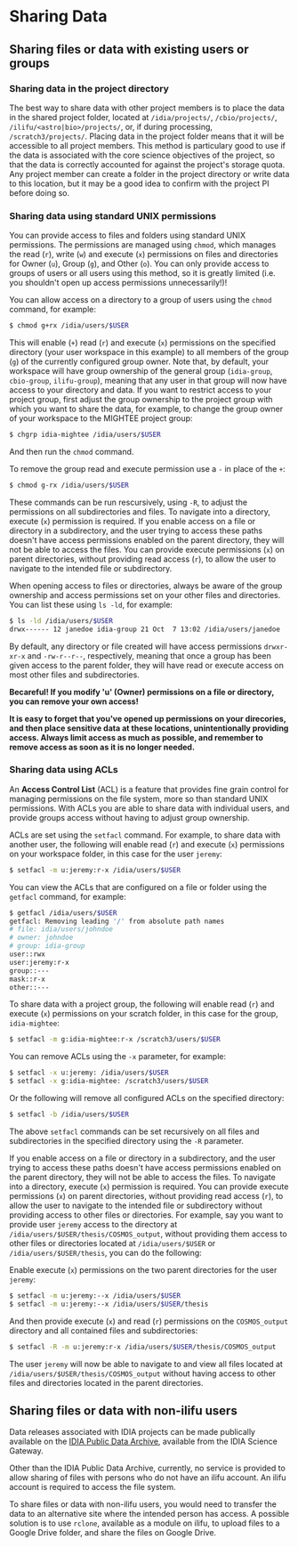 # Sharing Data

## Sharing files or data with existing users or groups

### Sharing data in the project directory

The best way to share data with other project members is to place the data in the shared project folder, located at `/idia/projects/`, `/cbio/projects/`, `/ilifu/<astro|bio>/projects/`, or, if during processing, `/scratch3/projects/`. Placing data in the project folder means that it will be accessible to all project members. This method is particulary good to use if the data is associated with the core science objectives of the project, so that the data is correctly accounted for against the project's storage quota. Any project member can create a folder in the project directory or write data to this location, but it may be a good idea to confirm with the project PI before doing so.

### Sharing data using standard UNIX permissions

You can provide access to files and folders using standard UNIX permissions. The permissions are managed using `chmod`, which manages the read (`r`), write (`w`) and execute (`x`) permissions on files and directories for Owner (`u`), Group (`g`), and Other (`o`). You can only provide access to groups of users or all users using this method, so it is greatly limited (i.e. you shouldn't open up access permissions unnecessarily!)!

You can allow access on a directory to a group of users using the `chmod` command, for example:
```bash
$ chmod g+rx /idia/users/$USER
```
This will enable (`+`) read (`r`) and execute (`x`) permissions on the specified directory (your user workspace in this example) to all members of the group (`g`) of the currently configured group owner. Note that, by default, your workspace will have group ownership of the general group (`idia-group`, `cbio-group`, `ilifu-group`), meaning that any user in that group will now have access to your directory and data. If you want to restrict access to your project group, first adjust the group ownership to the project group with which you want to share the data, for example, to change the group owner of your workspace to the MIGHTEE project group:

```bash
$ chgrp idia-mightee /idia/users/$USER
```
And then run the `chmod` command. 

To remove the group read and execute permission use a `-` in place of the `+`:
```bash
$ chmod g-rx /idia/users/$USER
```

These commands can be run rescursively, using `-R`, to adjust the permissions on all subdirectories and files. To navigate into a directory, execute (`x`) permission is required. If you enable access on a file or directory in a subdirectory, and the user trying to access these paths doesn't have access permissions enabled on the parent directory, they will not be able to access the files. You can provide execute permissions (`x`) on parent directories, without providing read access (`r`), to allow the user to navigate to the intended file or subdirectory. 

When opening access to files or directories, always be aware of the group ownership and access permissions set on your other files and directories. You can list these using `ls -ld`, for example:
```bash
$ ls -ld /idia/users/$USER
drwx------ 12 janedoe idia-group 21 Oct  7 13:02 /idia/users/janedoe
```

By default, any directory or file created will have access permissions `drwxr-xr-x` and `-rw-r--r--`, respectively, meaning that once a group has been given access to the parent folder, they will have read or execute access on most other files and subdirectories. 

**Becareful! If you modify 'u' (Owner) permissions on a file or directory, you can remove your own access!**

**It is easy to forget that you've opened up permissions on your direcories, and then place sensitive data at these locations, unintentionally providing access. Always limit access as much as possible, and remember to remove access as soon as it is no longer needed.**

### Sharing data using ACLs

An **Access Control List** (ACL) is a feature that provides fine grain control for managing permissions on the file system, more so than standard UNIX permissions. With ACLs you are able to share data with individual users, and provide groups access without having to adjust group ownership.

ACLs are set using the `setfacl` command. For example, to share data with another user, the following will enable read (`r`) and execute (`x`) permissions on your workspace folder, in this case for the user `jeremy`:
```bash
$ setfacl -m u:jeremy:r-x /idia/users/$USER
```
You can view the ACLs that are configured on a file or folder using the `getfacl` command, for example:
```bash
$ getfacl /idia/users/$USER
getfacl: Removing leading '/' from absolute path names
# file: idia/users/johndoe
# owner: johndoe
# group: idia-group
user::rwx
user:jeremy:r-x
group::---
mask::r-x
other::---
```
To share data with a project group, the following will enable read (`r`) and execute (`x`) permissions on your scratch folder, in this case for the group, `idia-mightee`:
```bash
$ setfacl -m g:idia-mightee:r-x /scratch3/users/$USER
```
You can remove ACLs using the `-x` parameter, for example:
```bash
$ setfacl -x u:jeremy: /idia/users/$USER
$ setfacl -x g:idia-mightee: /scratch3/users/$USER
```
Or the following will remove all configured ACLs on the specified directory:
```bash
$ setfacl -b /idia/users/$USER
```
The above `setfacl` commands can be set recursively on all files and subdirectories in the specified directory using the `-R` parameter.

If you enable access on a file or directory in a subdirectory, and the user trying to access these paths doesn't have access permissions enabled on the parent directory, they will not be able to access the files. To navigate into a directory, execute (`x`) permission is required. You can provide execute permissions (`x`) on parent directories, without providing read access (`r`), to allow the user to navigate to the intended file or subdirectory without providing access to other files or directories. For example, say you want to provide user `jeremy` access to the directory at `/idia/users/$USER/thesis/COSMOS_output`, without providing them access to other files or directories located at `/idia/users/$USER` or `/idia/users/$USER/thesis`, you can do the following:

Enable execute (`x`) permissions on the two parent directories for the user `jeremy`:
```bash
$ setfacl -m u:jeremy:--x /idia/users/$USER
$ setfacl -m u:jeremy:--x /idia/users/$USER/thesis
```
And then provide execute (`x`) and read (`r`) permissions on the `COSMOS_output` directory and all contained files and subdirectories:
```bash
$ setfacl -R -m u:jeremy:r-x /idia/users/$USER/thesis/COSMOS_output
```
The user `jeremy` will now be able to navigate to and view all files located at `/idia/users/$USER/thesis/COSMOS_output` without having access to other files and directories located in the parent directories.

## Sharing files or data with non-ilifu users

Data releases associated with IDIA projects can be made publically available on the [IDIA Public Data Archive](https://gateway.idia.ac.za/public_data), available from the IDIA Science Gateway.

Other than the IDIA Public Data Archive, currently, no service is provided to allow sharing of files with persons who do not have an ilifu account. An ilifu account is required to access the file system.

To share files or data with non-ilifu users, you would need to transfer the data to an alternative site where the intended person has access. A possible solution is to use `rclone`, available as a module on ilifu, to upload files to a Google Drive folder, and share the files on Google Drive.
